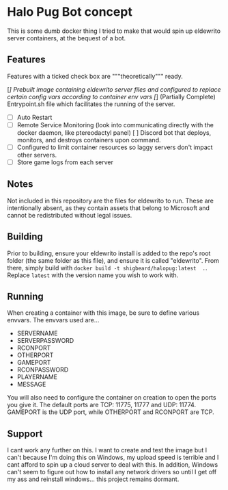 # Halo Pug Bot concept

This is some dumb docker thing I tried to make that would spin up 
eldewrito server containers, at the bequest of a bot.

## Features

Features with a ticked check box are """theoretically""" ready.

[*] Prebuilt image containing eldewrito server files and configured to 
replace certain config vars according to container env vars
[*] (Partially Complete) Entrypoint.sh file which facilitates the 
running of the server.
  - [ ] Auto Restart
  - [ ] Remote Service Monitoring (look into communicating directly 
with the docker daemon, like ptereodactyl panel)
[ ] Discord bot that deploys, monitors, and destroys containers upon 
command.
  - [ ] Configured to limit container resources so laggy servers don't 
impact other servers.
  - [ ] Store game logs from each server

## Notes

Not included in this repository are the files for eldewrito to run. 
These are intentionally absent, as they contain assets that belong to 
Microsoft and cannot be redistributed without legal issues.

## Building

Prior to building, ensure your eldewrito install is added to the repo's 
root folder (the same folder as this file), and ensure it is called 
"eldewrito".
From there, simply build with `docker build -t shigbeard/halopug:latest 
.`.
Replace `latest` with the version name you wish to work with.

## Running

When creating a container with this image, be sure to define various 
envvars. The envvars used are...

- SERVERNAME
- SERVERPASSWORD
- RCONPORT
- OTHERPORT
- GAMEPORT
- RCONPASSWORD
- PLAYERNAME
- MESSAGE

You will also need to configure the container on creation to open the 
ports you give it. The default ports are TCP: 11775, 11777 and UDP: 
11774. GAMEPORT is the UDP port, while OTHERPORT and RCONPORT are TCP.

## Support

I cant work any further on this. I want to create and test the image but 
I can't because I'm doing this on Windows, my upload speed is terrible 
and I cant afford to spin up a cloud server to deal with this. In 
addition, Windows can't seem to figure out how to install any network 
drivers so until I get off my ass and reinstall windows... this project 
remains dormant.
